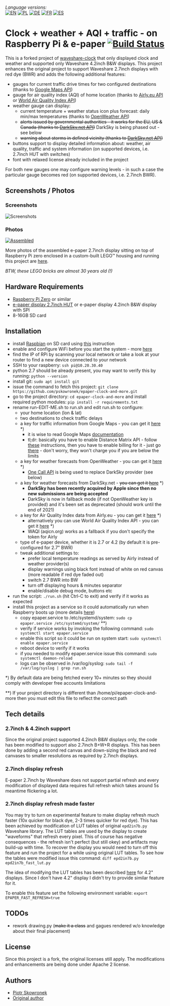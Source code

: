 _Language versions:_\
[![EN](https://github.com/pskowronek/epaper-clock-and-more/raw/master/www/flags/lang-US.png)](https://github.com/pskowronek/epaper-clock-and-more) 
[![PL](https://github.com/pskowronek/epaper-clock-and-more/raw/master/www/flags/lang-PL.png)](https://translate.googleusercontent.com/translate_c?sl=en&tl=pl&u=https://github.com/pskowronek/epaper-clock-and-more)
[![DE](https://github.com/pskowronek/epaper-clock-and-more/raw/master/www/flags/lang-DE.png)](https://translate.googleusercontent.com/translate_c?sl=en&tl=de&u=https://github.com/pskowronek/epaper-clock-and-more)
[![FR](https://github.com/pskowronek/epaper-clock-and-more/raw/master/www/flags/lang-FR.png)](https://translate.googleusercontent.com/translate_c?sl=en&tl=fr&u=https://github.com/pskowronek/epaper-clock-and-more)
[![ES](https://github.com/pskowronek/epaper-clock-and-more/raw/master/www/flags/lang-ES.png)](https://translate.googleusercontent.com/translate_c?sl=en&tl=es&u=https://github.com/pskowronek/epaper-clock-and-more)

# Clock + weather + AQI + traffic - on Raspberry Pi & e-paper [![Build Status](https://travis-ci.org/pskowronek/epaper-clock-and-more.svg?branch=master)](https://travis-ci.org/pskowronek/epaper-clock-and-more)

This is a forked project of [waveshare-clock](https://github.com/prehensile/waveshare-clock) that only displayed clock and weather and supported only Waveshare 4.2inch B&W displays.
This project enhances the original project to support Waveshare 2.7inch displays with red dye (BWR) and adds the following additional features:
- gauges for current traffic drive times for two configured destinations (thanks to [Google Maps API](https://developers.google.com/maps/documentation/))
- gauge for air quality index (AQI) of home location (thanks to [Airly.eu API](http://developer.airly.eu/) or [World Air Quality Index API](https://aqicn.org))
- weather gauge can display:
  - current temperature + weather status icon plus forecast: daily min/max temperatures (thanks to [OpenWeather API](https://openweathermap.org))
  - ~~alerts issued by governmental authorities - it works for the EU, US & Canada (thanks to [DarkSky.net API](https://darksky.net/dev/docs))~~ DarkSky is being phased out - see below
  - ~~warning about storms in defined vicinity (thanks to [DarkSky.net API](https://darksky.net/dev/docs))~~
- buttons support to display detailed information about: weather, air quality, traffic and system information (on supported devices, i.e. 2.7inch HUT with switches)
- font with relaxed license already included in the project

For both new gauges one may configure warning levels - in such a case the particular gauge becomes red (on supported devices, i.e. 2.7inch BWR).

## Screenshots / Photos

### Screenshots
![Screenshots](https://github.com/pskowronek/epaper-clock-and-more/raw/master/www/screenshots/epaper-screenshots.png)


### Photos
[![Assembled](https://pskowronek.github.io/epaper-clock-and-more/www/assembled/01.JPG)](https://pskowronek.github.io/epaper-clock-and-more/www/assembled/index.html "Photos of assembled epaper + rasberry pi zero running epaper-clock-and-more")

More photos of the assembled e-paper 2.7inch display sitting on top of Raspberry Pi zero enclosed in a custom-built LEGO™ housing and running this project are [here](https://pskowronek.github.io/epaper-clock-and-more/www/assembled/index.html "Photos of assembled epaper + rasberry pi zero running epaper-clock-and-more").

*BTW, these LEGO bricks are almost 30 years old (!)*


## Hardware Requirements

- [Raspberry Pi Zero](https://botland.com.pl/moduly-i-zestawy-raspberry-pi-zero/9749-raspberry-pi-zero-wh-512mb-ram-wifi-bt-41-ze-zlaczami.html) or similar
- [e-paper display 2.7inch HUT](https://botland.com.pl/wyswietlacze-e-paper/9656-waveshare-e-paper-hat-b-27-264x176px-modul-z-wyswietlaczem-trojkolorowym-nakladka-do-raspberry-pi.html) or e-paper display 4.2inch B&W display with SPI
- 8-16GB SD card

## Installation

- install [Raspbian](https://www.raspberrypi.org/downloads/) on SD card using [this](https://www.raspberrypi.org/documentation/installation/installing-images/README.md) instruction
- enable and configure WiFi before you start the system - more [here](https://howchoo.com/g/ndy1zte2yjn/how-to-set-up-wifi-on-your-raspberry-pi-without-ethernet)
- find the IP of RPi by scanning your local network or take a look at your router to find a new device connected to your network
- SSH to your raspberry: ```ssh pi@10.20.30.40```
- python 2.7 should be already present, you may want to verify this by running: ```python --version```
- install git: ```sudo apt install git```
- issue the command to fetch this project: ```git clone https://github.com/pskowronek/epaper-clock-and-more.git```
- go to the project directory: ```cd epaper-clock-and-more``` and install required python modules: ```pip install -r requirements.txt```
- rename run-EDIT-ME.sh to run.sh and edit run.sh to configure:
  - your home location (lon & lat)
  - two destinations to check traffic delays
  - a key for traffic information from Google Maps - you can get it [here](https://developers.google.com/maps/documentation/embed/get-api-key) *)
    - it is wise to read Google Maps [documentation](https://developers.google.com/maps/documentation/)
    - tl;dr: basically you have to enable Distance Matrix API - follow [these](https://developers.google.com/maps/documentation/distance-matrix/start#authentication) instructions,
      then you have to enable billing for it - just go [there](https://console.cloud.google.com/billing) - don't worry, they won't charge you if you are below the limits
  - a key for weather forecasts from OpenWeather - you can get it [here](https://openweathermap.org/home/sign_up) *)
    - [One Call API](https://openweathermap.org/api/one-call-api) is being used to replace DarkSky provider (see below)
  - a key for weather forecasts from DarkSky.net - ~~you can get it [here](https://darksky.net/dev/register)~~ *)
    - **DarkSky has been recently acquired by Apple since then no new submissions are being accepted**
    - DarkSky is now in fallback mode (if not OpenWeather key is provided) and it's been set as deprecated (should work until the end of 2021)
  - a key for Air Quality Index data from Airly.eu - you can get it [here](https://developer.airly.eu/register) *)
    - alternatively you can use World Air Quality Index API - you can get it [here](https://aqicn.org/data-platform/token/) *)
    - WAQI (aqicn.org) works as a fallback if you don't specify the token for Airly
  - type of e-paper device, whether it is 2.7 or 4.2 (by default it is pre-configured for 2.7" BWR)
  - tweak additional settings to:
    - prefer local temperature readings as served by Airly instead of weather provider(s)
    - display warnings using black font instead of white on red canvas (more readable if red dye faded out)
    - switch 2.7 BWR into BW
    - turn off displaying hours & minutes separator
    - enable/disable debug mode, buttons etc
- run the script: ```./run.sh``` (hit Ctrl-C to exit) and verify if it works as expected
- install this project as a service so it could automatically run when Raspberry boots up (more details [here](https://www.raspberrypi.org/documentation/linux/usage/systemd.md))
  - copy epaper.service to /etc/systemd/system: ```sudo cp epaper.service /etc/systemd/system/``` **)
  - verify if service works by invoking the following command: ```sudo systemctl start epaper.service```
  - enable this script so it could be run on system start: ```sudo systemctl enable epaper.service```
  - reboot device to verify if it works
  - if you needed to modify epaper.service issue this command: ```sudo systemctl daemon-reload```
  - logs can be observed in /var/log/syslog: ```sudo tail -f /var/log/syslog | grep run.sh```

*) By default data are being fetched every 10+ minutes so they should comply with developer free accounts limitations

**) If your project directory is different than /home/pi/epaper-clock-and-more then you must edit this file to reflect the correct path

## Tech details

### 2.7inch & 4.2inch support

Since the original project supported 4.2inch B&W displays only, the code has been modified to support also 2.7inch B+W+R displays. This has been done by adding a second red canvas and down-sizing the black and red canvases to smaller resolutions as required by 2.7inch displays.

### 2.7inch display refresh

E-paper 2.7inch by Waveshare does not support partial refresh and every modification of displayed data requires full refresh which takes around 5s meantime flickering a lot.

### 2.7inch display refresh made faster

You may try to turn on experimental feature to make display refresh much faster (10x quicker for black dye, 2-3 times quicker for red dye).
This has been achieved by modification of LUT tables of original ```epd2in7b.py``` Waveshare library. The LUT tables are used by the display
to create "waveforms" that refresh every pixel. This of course has negative consequences - the refresh isn't perfect (but still okey) and
artifacts may build-up with time. To recover the display you would need to turn off this feature and run the project for a while using original LUT tables.
To see how the tables were modified issue this command: ```diff epd2in7b.py epd2in7b_fast_lut.py```

The idea of modifying the LUT tables has been described [here](http://benkrasnow.blogspot.com/2017/10/fast-partial-refresh-on-42-e-paper.html) for 4.2" displays.
Since I don't have 4.2" display I didn't try to provide similar feature for it.

To enable this feature set the following environment variable: ```export EPAPER_FAST_REFRESH=true```


## TODOs

- rework drawing.py (~~make it a class~~ and gagues rendered w/o knowledge about their final placement)

## License

Since this project is a fork, the original licenses still apply. The modifications and enhancements are being done under Apache 2 license.

## Authors

- [Piotr Skowronek](https://github.com/pskowronek)
- [Original author](https://github.com/prehensile)

